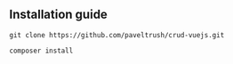 ## Installation guide
``
git clone https://github.com/paveltrush/crud-vuejs.git
``

``
composer install
``
